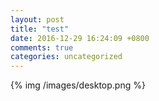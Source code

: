 ```yaml
---
layout: post
title: "test"
date: 2016-12-29 16:24:09 +0800
comments: true
categories: uncategorized
---
```

{% img /images/desktop.png %}